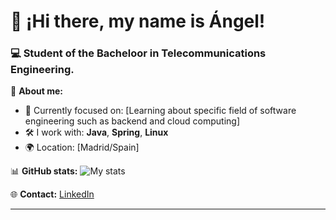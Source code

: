 # 👋 ¡Hi there, my name is Ángel!
### 💻 Student of the Bacheloor in Telecommunications Engineering.

🌟 **About me:**
- 🎯 Currently focused on: [Learning about specific field of software engineering such as backend and cloud computing]
- 🛠️ I work with: **Java**, **Spring**, **Linux**
- 🌍 Location: [Madrid/Spain]

📊 **GitHub stats:**
![My stats](https://github-readme-stats.vercel.app/api?username=angelvido&show_icons=true&theme=radical)

🌐 **Contact:**
[LinkedIn]([enlace](https://www.linkedin.com/in/angelvidaldominguez/))

---
